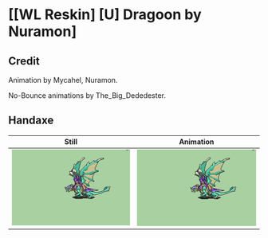 # [\[WL Reskin\] \[U\] Dragoon by Nuramon]

## Credit

Animation by Mycahel, Nuramon.

No-Bounce animations by The_Big_Dededester.
	
## Handaxe

| Still | Animation |
| :---: | :-------: |
| ![Handaxe still](./Handaxe_000.png) | ![Handaxe animation](./Handaxe.gif) |

